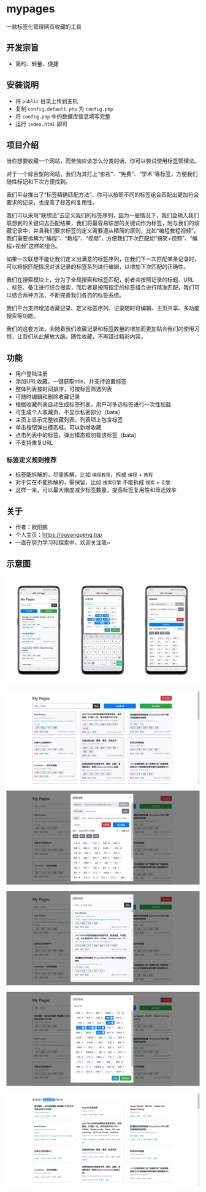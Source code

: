 # mypages

一款标签化管理网页收藏的工具

## 开发宗旨

- 简约、轻量、便捷

## 安装说明

- 将 `public` 目录上传到主机
- 复制 `config.default.php` 为 `config.php`
- 将 `config.php` 中的数据库信息填写完整
- 运行 `index.html` 即可

## 项目介绍

当你想要收藏一个网站，而苦恼应该怎么分类的话，你可以尝试使用标签管理法。

对于一个综合型的网站，我们为其打上“影视”、“免费”、“学术”等标签，方便我们随性标记和下次方便找到。

我们平台推出了“标签精确匹配方法”，你可以按照不同的标签组合匹配出更加符合要求的记录，也提高了标签的复用性。

我们可以采用“联想法”去定义我们的标签序列，因为一般情况下，我们会输入我们联想到的关键词去匹配结果，我们将最容易联想的关键词作为标签，附与我们的收藏记录中，并且我们要求标签的定义需要遵从精简的原则，比如“编程教程视频”，我们需要拆解为“编程”、“教程”、“视频”，方便我们下次匹配如“搞笑+视频”、“编程+视频”这样的组合。

如果一次联想不能让我们定义出满意的标签序列，在我们下一次匹配某条记录时，可以根据匹配情况对该记录的标签系列进行编辑，以增加下次匹配的正确性。

我们在搜索模块上，分为了全局搜索和标签匹配，前者会按照记录的标题、URL 、标签、备注进行综合搜索，而后者是按照指定的标签组合进行精准匹配，我们可以结合两种方法，不断完善我们各自的标签系统。

我们平台支持增加收藏记录、定义标签序列、记录随时可编辑、主页共享、多功能搜索等功能。

我们的这套方法，会随着我们收藏记录和标签数量的增加而更加贴合我们的使用习惯，让我们从此解放大脑，随性收藏，不再错过精彩内容。

## 功能

- 用户登陆注册
- 添加URL收藏，一键获取title，并支持设置标签
- 整体列表按时间排序，可按标签筛选列表
- 可随时编辑和删除收藏记录
- 根据收藏列表自动生成标签列表，用户可多选标签进行一次性加载
- 可生成个人收藏页，不显示私密部分（bata）
- 主页上显示完整收藏列表，列表项上包含标签
- 单击按钮弹出模态框，可以新增收藏
- 点击列表中的标签，弹出模态框加载该标签（bata）
- 不支持重复URL

### 标签定义规则推荐

- 标签能拆解的，尽量拆解，比如 `编程教程`，拆成 `编程` + `教程`
- 对于实在不能拆解的，需保留，比如 `搜索引擎` 不能拆成 `搜索` + `引擎`
- 这样一来，可以最大限度减少标签数量，提高标签复用性和筛选效率

## 关于

- 作者：欧阳鹏
- 个人主页：https://ouyangpeng.top
- 一直在努力学习和探索中，欢迎关注我~

## 示意图

![手机端](img/uTools_1656679524839.png)

![电脑网页端 - 首页](img/uTools_1656678414889.png)

![电脑网页端 - 编辑收藏](img/uTools_1656678450484.png)

![电脑网页端 - 搜索列表](img/uTools_1656678465902.png)

![电脑网页端 - 标签列表](img/uTools_1656678546233.png)

![电脑网页端 - 分享页面](img/uTools_1656678565171.png)
